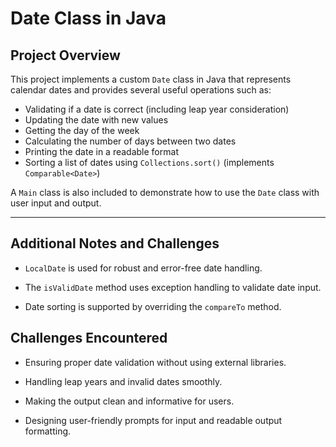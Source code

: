 # Date Class in Java

## Project Overview

This project implements a custom `Date` class in Java that represents calendar dates and provides several useful operations such as:

- Validating if a date is correct (including leap year consideration)
- Updating the date with new values
- Getting the day of the week
- Calculating the number of days between two dates
- Printing the date in a readable format
- Sorting a list of dates using `Collections.sort()` (implements `Comparable<Date>`)

A `Main` class is also included to demonstrate how to use the `Date` class with user input and output.

---

## Additional Notes and Challenges
- `LocalDate` is used for robust and error-free date handling.

- The `isValidDate` method uses exception handling to validate date input.

- Date sorting is supported by overriding the `compareTo` method.

## Challenges Encountered
- Ensuring proper date validation without using external libraries.

- Handling leap years and invalid dates smoothly.

- Making the output clean and informative for users.

- Designing user-friendly prompts for input and readable output formatting.
